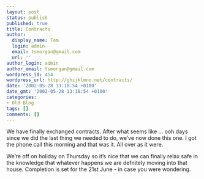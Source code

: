 ```yaml
---
layout: post
status: publish
published: true
title: Contracts
author:
  display_name: Tom
  login: admin
  email: tsmorgan@gmail.com
  url: ''
author_login: admin
author_email: tsmorgan@gmail.com
wordpress_id: 454
wordpress_url: http://ghijklmno.net/contracts/
date: '2002-05-28 13:18:54 +0100'
date_gmt: '2002-05-28 13:18:54 +0100'
categories:
- Old Blog
tags: []
comments: []
---
```

<p>We have finally exchanged contracts. After what seems like ... ooh days since we did the last thing we needed to do, we&#8217;ve now done this one. I got the phone call this morning and that was it. All over as it were. </p>

<p>We&#8217;re off on holiday on Thursday so it&#8217;s nice that we can finally relax safe in the knowledge that whatever happens we are defnitely moving into that house. Completion is set for the 21st June - in case you were wondering.</p>

